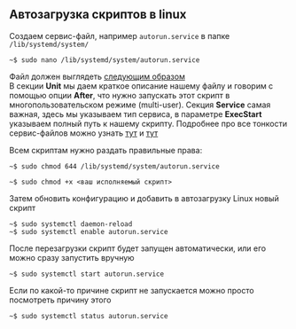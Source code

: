 ## Автозагрузка скриптов в linux

Создаем сервис-файл, например ``autorun.service`` в папке ``/lib/systemd/system/``

```shell
~$ sudo nano /lib/systemd/system/autorun.service
```
  
Файл должен выглядеть [следующим образом](https://github.com/RTC-SCTB/Johny/blob/master/autorun.service)    
В секции **Unit** мы даем краткое описание нашему файлу и говорим с помощью опции **After**, что нужно запускать этот скрипт в
многопользовательском режиме (multi-user). Секция **Service** самая важная, здесь мы указываем тип сервиса, в параметре **ExecStart** указываем
полный путь к нашему скрипту. Подробнее про все тонкости сервис-файлов можно узнать
[тут](https://habr.com/ru/company/southbridge/blog/255845/) и [тут](https://ualinux.com/ru/stream/avtozapusk-prilozhenij-v-linux)

Всем скриптам нужно раздать правильные права:

```shell
~$ sudo chmod 644 /lib/systemd/system/autorun.service
```

```shell
~$ sudo chmod +x <ваш исполняемый скрипт>
```

Затем обновить конфигурацию и добавить в автозагрузку Linux новый скрипт  

```shell
~$ sudo systemctl daemon-reload
~$ sudo systemctl enable autorun.service
```

После перезагрузки скрипт будет запущен автоматически, или его можно сразу запустить вручную   

```shell
~$ sudo systemctl start autorun.service
```

Если по какой-то причине скрипт не запускается можно просто посмотреть причину этого   

```shell
~$ sudo systemctl status autorun.service
```

